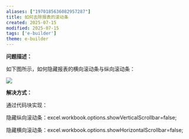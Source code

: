 ```yaml
---
aliases: ["1970185636082957287"]
title: 如何去除报表的滚动条
created: 2025-07-15
modified: 2025-07-15
tags: ['e-builder']
theme: e-builder
---
```


**问题描述：**

如下图所示，如何隐藏报表的横向滚动条与纵向滚动条：

![](https://myhelpdoc.oss-cn-heyuan.aliyuncs.com/mdimages/6e687fbeb90f59ba870b985d0201928c.jpg)

**解决方式：**

通过代码块实现：

隐藏纵向滚动条：excel.workbook.options.showVerticalScrollbar=false;

隐藏横向滚动条：excel.workbook.options.showHorizontalScrollbar=false;

